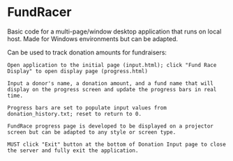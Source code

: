 # FundRacer
Basic code for a multi-page/window desktop application that runs on local host. Made for Windows environments but can be adapted.

Can be used to track donation amounts for fundraisers:

    Open application to the initial page (input.html); click "Fund Race Display" to open display page (progress.html)

    Input a donor's name, a donation amount, and a fund name that will display on the progress screen and update the progress bars in real time.

    Progress bars are set to populate input values from donation_history.txt; reset to return to 0.

    FundRace progress page is developed to be displayed on a projector screen but can be adapted to any style or screen type.

    MUST click "Exit" button at the bottom of Donation Input page to close the server and fully exit the application.

